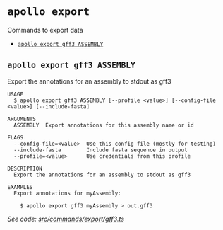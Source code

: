 # `apollo export`

Commands to export data

- [`apollo export gff3 ASSEMBLY`](#apollo-export-gff3-assembly)

## `apollo export gff3 ASSEMBLY`

Export the annotations for an assembly to stdout as gff3

```
USAGE
  $ apollo export gff3 ASSEMBLY [--profile <value>] [--config-file <value>] [--include-fasta]

ARGUMENTS
  ASSEMBLY  Export annotations for this assembly name or id

FLAGS
  --config-file=<value>  Use this config file (mostly for testing)
  --include-fasta        Include fasta sequence in output
  --profile=<value>      Use credentials from this profile

DESCRIPTION
  Export the annotations for an assembly to stdout as gff3

EXAMPLES
  Export annotations for myAssembly:

    $ apollo export gff3 myAssembly > out.gff3
```

_See code:
[src/commands/export/gff3.ts](https://github.com/GMOD/Apollo3/blob/v0.4.0/packages/apollo-cli/src/commands/export/gff3.ts)_
